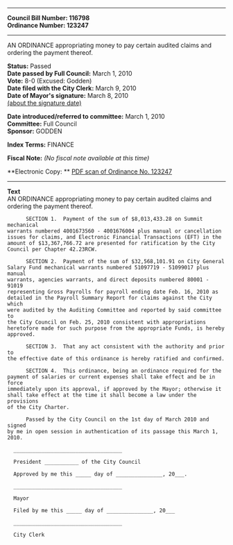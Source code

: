 * * * * *  
  
**Council Bill Number: [](#h0)[](#h2)116798**   
**Ordinance Number: 123247**  
  
* * * * *  
  
AN ORDINANCE appropriating money to pay certain audited claims and ordering the payment thereof.  
  
**Status:** Passed   
**Date passed by Full Council:** March 1, 2010   
**Vote:** 8-0 (Excused: Godden)   
**Date filed with the City Clerk:** March 9, 2010   
**Date of Mayor's signature:** March 8, 2010   
[(about the signature date)](/~public/approvaldate.htm)   
  
  
**Date introduced/referred to committee:** March 1, 2010   
**Committee:** Full Council   
**Sponsor:** GODDEN   
  
**Index Terms:** FINANCE  
  
**Fiscal Note:** *(No fiscal note available at this time)*  
  
**Electronic Copy: ** [PDF scan of Ordinance No. 123247](/~archives/Ordinances/Ord_123247.pdf)  
  
* * * * *  
  
**Text**  
    AN ORDINANCE appropriating money to pay certain audited claims and  
    ordering the payment thereof.  
  
          SECTION 1.  Payment of the sum of $8,013,433.28 on Summit mechanical  
    warrants numbered 4001673560 - 4001676004 plus manual or cancellation  
    issues for claims, and Electronic Financial Transactions (EFT) in the  
    amount of $13,367,766.72 are presented for ratification by the City  
    Council per Chapter 42.23RCW.  
  
          SECTION 2.  Payment of the sum of $32,568,101.91 on City General  
    Salary Fund mechanical warrants numbered 51097719 - 51099017 plus manual  
    warrants, agencies warrants, and direct deposits numbered 80001 - 91019  
    representing Gross Payrolls for payroll ending date Feb. 16, 2010 as  
    detailed in the Payroll Summary Report for claims against the City which  
    were audited by the Auditing Committee and reported by said committee to  
    the City Council on Feb. 25, 2010 consistent with appropriations  
    heretofore made for such purpose from the appropriate Funds, is hereby  
    approved.  
  
          SECTION 3.  That any act consistent with the authority and prior to  
    the effective date of this ordinance is hereby ratified and confirmed.  
  
          SECTION 4.  This ordinance, being an ordinance required for the  
    payment of salaries or current expenses shall take effect and be in force  
    immediately upon its approval, if approved by the Mayor; otherwise it  
    shall take effect at the time it shall become a law under the provisions  
    of the City Charter.  
  
          Passed by the City Council on the 1st day of March 2010 and signed  
    by me in open session in authentication of its passage this March 1, 2010.  
  
      ___________________________________  
  
      President ___________ of the City Council  
  
      Approved by me this _____ day of _______________, 20___.  
  
      ___________________________________  
  
      Mayor  
  
      Filed by me this _____ day of _______________, 20___  
  
      ___________________________________  
  
      City Clerk  
